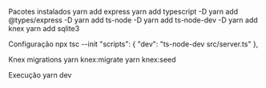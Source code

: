 Pacotes instalados
yarn add express
yarn add typescript -D
yarn add @types/express -D
yarn add ts-node -D
yarn add ts-node-dev -D
yarn add knex
yarn add sqlite3

Configuração
npx tsc --init
"scripts": {
  "dev": "ts-node-dev src/server.ts"
},

Knex migrations
yarn knex:migrate
yarn knex:seed

Execução
yarn dev
